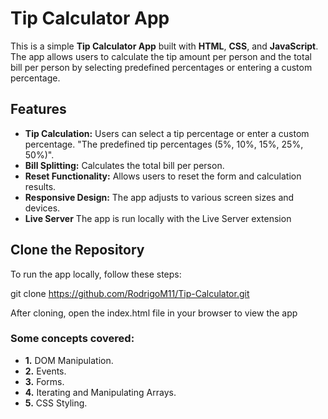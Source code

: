 # Tip Calculator App

This is a simple **Tip Calculator App** built with **HTML**, **CSS**, and **JavaScript**. The app allows users to calculate the tip amount per person and the total bill per person by selecting predefined percentages or entering a custom percentage.

## Features

- **Tip Calculation:** Users can select a tip percentage or enter a custom percentage.
                       "The predefined tip percentages (5%, 10%, 15%, 25%, 50%)".
- **Bill Splitting:** Calculates the total bill per person.
- **Reset Functionality:** Allows users to reset the form and calculation results.
- **Responsive Design:** The app adjusts to various screen sizes and devices.
- **Live Server** The app is run locally with the Live Server extension

## Clone the Repository

To run the app locally, follow these steps:

git clone https://github.com/RodrigoM11/Tip-Calculator.git

After cloning, open the index.html file in your browser to view the app

### Some concepts covered:

- **1.** DOM Manipulation.
- **2.** Events.
- **3.** Forms.
- **4.** Iterating and Manipulating Arrays.
- **5.** CSS Styling.